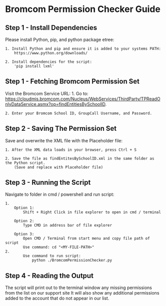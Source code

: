 # Bromcom Permission Checker Guide

## Step 1 - Install Dependencies
Please install Python, pip, and python package etree:

    1. Install Python and pip and ensure it is added to your systems PATH:
        https://www.python.org/downloads/
    
    2. Install dependencies for the script:
        'pip install lxml'

## Step 1 - Fetching Bromcom Permission Set
Visit the Bromcom Service URL:
    1. Go to: https://cloudmis.bromcom.com/Nucleus/WebServices/ThirdParty/TPReadOnlyDataService.asmx?op=findEntitiesBySchoolID.

    2. Enter your Bromcom School ID, GroupCall Username, and Password.
## Step 2 - Saving The Permission Set
Save and overwrite the XML file with the Placeholder file:

    1. After the XML data loads in your browser, press Ctrl + S

    2. Save the file as findEntitesBySchoolID.xml in the same folder as the Python script.
        (Save and replace with Placeholder file)

## Step 3 - Running the Script 
Navigate to folder in cmd / powershell and run script:

    1.
        Option 1:
            Shift + Right Click in file explorer to open in cmd / terminal

        Option 2:
            Type CMD in address bar of file explorer
    
        Option 3: 
            Open CMD / Terminal from start menu and copy file path of script
            Use command: cd "<MY-FILE-PATH>"
    2.
            Use command to run script:
                python ./BromcomPermissionChecker.py
## Step 4 - Reading the Output
The script will print out to the terminal window any missing permissions from the list on our support site
It will also show any additional permissions added to the account that do not appear in our list.
